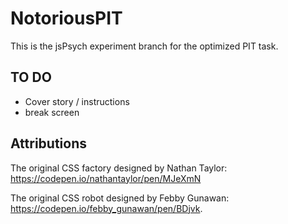 # NotoriousPIT

This is the jsPsych experiment branch for the optimized PIT task.

## TO DO
- Cover story / instructions
- break screen

## Attributions

The original CSS factory designed by Nathan Taylor: https://codepen.io/nathantaylor/pen/MJeXmN

The original CSS robot designed by Febby Gunawan: https://codepen.io/febby_gunawan/pen/BDjvk.
